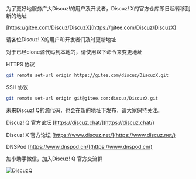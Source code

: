 为了更好地服务广大Discuz!的用户及开发者，Discuz! X的官方仓库即日起转移到新的地址

[https://gitee.com/Discuz/DiscuzX](https://gitee.com/Discuz/DiscuzX)

请各位Discuz! X的用户和开发者们及时更新地址

对于已经clone源代码到本地的，请使用以下命令来变更地址

HTTPS 协议
```bash
git remote set-url origin https://gitee.com/discuz/DiscuzX.git
```

SSH 协议
```bash
git remote set-url origin git@gitee.com:discuz/DiscuzX.git
```
未来Discuz! Q的源代码，也会在新的地址下发布，请大家保持关注。

Discuz! Q 官方论坛 [https://discuz.chat/](https://discuz.chat/)

Discuz! X 官方论坛 [https://www.discuz.net/](https://www.discuz.net/)

DNSPod [https://www.dnspod.cn/](https://www.dnspod.cn/)

加小助手微信，加入Discuz! Q 官方交流群

![DiscuzQ](https://gitee.com/ComsenzDiscuz/DiscuzX/raw/master/helper.jpeg)